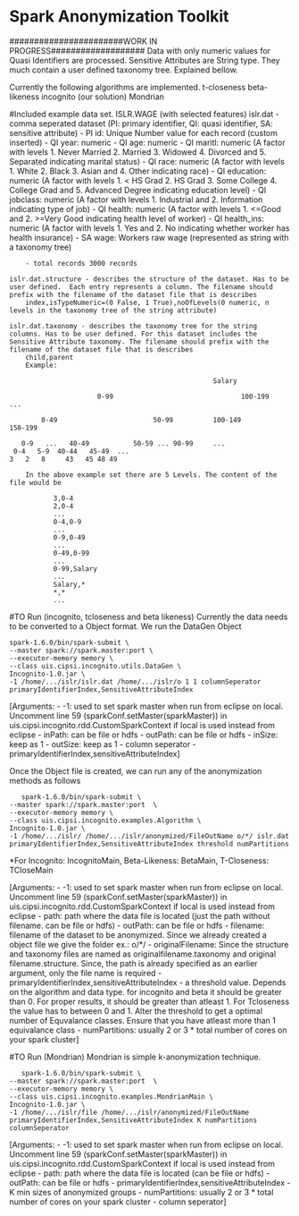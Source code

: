 # Spark Anonymization Toolkit
 #######################WORK IN PROGRESS###################
 Data with only numeric values for Quasi Identifiers are processed.
 Sensitive Attributes are String type. They much contain a user defined taxonomy tree. Explained bellow.
  
 Currently the following algorithms are implemented. 
 	t-closeness
 	beta-likeness
 	incognito (our solution)
 	Mondrian

#Included example data set.
	ISLR.WAGE (with selected features)
	islr.dat - comma seperated dataset (PI: primary identifier, QI: quasi identifier, SA: sensitive attribute)
		- PI id: Unique Number value for each record (custom inserted)
		- QI year: numeric
		- QI age: numeric
		- QI maritl: numeric (A factor with levels 1. Never Married 2. Married 3. Widowed 4. Divorced and 5. Separated indicating marital status)
		- QI race: numeric (A factor with levels 1. White 2. Black 3. Asian and 4. Other indicating race)
		- QI education: numeric (A factor with levels 1. < HS Grad 2. HS Grad 3. Some College 4. College Grad and 5. Advanced Degree indicating education level)
		- QI jobclass: numeric (A factor with levels 1. Industrial and 2. Information indicating type of job)
		- QI health: numeric (A factor with levels 1. <=Good and 2. >=Very Good indicating health level of worker)
		- QI health_ins: numeric (A factor with levels 1. Yes and 2. No indicating whether worker has health insurance)
		- SA wage: Workers raw wage (represented as string with a taxonomy tree)
		
		- total records 3000 records
		
	islr.dat.structure - describes the structure of the dataset. Has to be user defined.  Each entry represents a column. The filename should prefix with the filename of the dataset file that is describes
		index,isTypeNumeric=(0 False, 1 True),noOfLevels(0 numeric, n levels in the taxonomy tree of the string attribute)
		
	islr.dat.taxonomy - describes the taxonomy tree for the string columns. Has to be user defined. For this dataset includes the Sensitive Attribute taxonomy. The filename should prefix with the filename of the dataset file that is describes
		child,parent		
		Example:					
 ```
													Salary
					
					   0-99							       100-199 				...							
		
	     0-49				         50-99			100-149			150-199		
	
	0-9   ... 	40-49	 		50-59 ... 90-99		...
  0-4   5-9  40-44   45-49  ...
 3   2   8     43   45 48 49
  ```
 
 		In the above example set there are 5 Levels. The content of the file would be
 ```
 			3,0-4
 			2,0-4
 			...
 			0-4,0-9
 			...
 			0-9,0-49
 			...
 			0-49,0-99
 			...
 			0-99,Salary
 			...
 			Salary,*
 			*,*
 			...
 ``` 			
		
		
#TO Run (incognito, tcloseness and beta likeness)
Currently the data needs to be converted to a Object format. We run the DataGen Object

 ```
spark-1.6.0/bin/spark-submit \
--master spark://spark.master:port \
--executor-memory memory \
--class uis.cipsi.incognito.utils.DataGen \
Incognito-1.0.jar \
-1 /home/.../islr/islr.dat /home/.../islr/o 1 1 columnSeperator primaryIdentifierIndex,SensitiveAttributeIndex
 ```
 
[Arguments: 
	- -1: used to set spark master when run from eclipse on local. Uncomment line 59 (sparkConf.setMaster(sparkMaster)) in uis.cipsi.incognito.rdd.CustomSparkContext if local is used instead from eclipse
	- inPath: can be file or hdfs
	- outPath: can be file or hdfs
	- inSize: keep as 1
	- outSize: keep as 1
	- column seperator
	- primaryIdentifierIndex,sensitiveAttributeIndex]
	
Once the Object file is created, we can run any of the anonymization methods as follows
 ```
	spark-1.6.0/bin/spark-submit \
--master spark://spark.master:port  \
--executor-memory memory \
--class uis.cipsi.incognito.examples.Algorithm \
Incognito-1.0.jar \
-1 /home/.../islr/ /home/.../islr/anonymized/FileOutName o/*/ islr.dat primaryIdentifierIndex,SensitiveAttributeIndex threshold numPartitions
 ```
 
*For Incognito: IncognitoMain, Beta-Likeness: BetaMain, T-Closeness: TCloseMain

[Arguments: 
	- -1: used to set spark master when run from eclipse on local. Uncomment line 59 (sparkConf.setMaster(sparkMaster)) in uis.cipsi.incognito.rdd.CustomSparkContext if local is used instead from eclipse
	- path: path where the data file is located (just the path without filename. can be file or hdfs)
	- outPath: can be file or hdfs
	- filename: filename of the dataset to be anonymized. Since we already created a object file we give the folder ex.: o/*/
	- originalFilename: Since the structure and taxonomy files are named as originalfilename.taxonomy and original filename.structure. Since, the path is already specified as an earlier argument, only the file name is required
	- primaryIdentifierIndex,sensitiveAttributeIndex
	- a threshold value. Depends on the algorithm and data type. for incognito and beta it should be greater than 0. For proper results, it should be greater than atleast 1. For Tcloseness the value has to between 0 and 1. Alter the threshold to get a optimal number of Equvalance classes. Ensure that you have atleast more than 1 equivalance class
	- numPartitions: usually 2 or 3 * total number of cores on your spark cluster]
 	
 	
#TO Run (Mondrian)
Mondrian is simple k-anonymization technique.
 ```
	spark-1.6.0/bin/spark-submit \
--master spark://spark.master:port  \
--executor-memory memory \
--class uis.cipsi.incognito.examples.MondrianMain \
Incognito-1.0.jar \
-1 /home/.../islr/file /home/.../islr/anonymized/FileOutName primaryIdentifierIndex,SensitiveAttributeIndex K numPartitions columnSeperator
 ```
 
 [Arguments: 
	- -1: used to set spark master when run from eclipse on local. Uncomment line 59 (sparkConf.setMaster(sparkMaster)) in uis.cipsi.incognito.rdd.CustomSparkContext if local is used instead from eclipse
	- path: path where the data file is located (can be file or hdfs)
	- outPath: can be file or hdfs
	- primaryIdentifierIndex,sensitiveAttributeIndex
	- K min sizes of anonymized groups
	- numPartitions: usually 2 or 3 * total number of cores on your spark cluster
	- column seperator]

